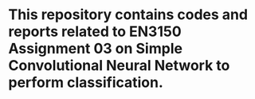# This repository contains codes and reports related to EN3150 Assignment 03 on Simple Convolutional Neural Network to perform classification.
